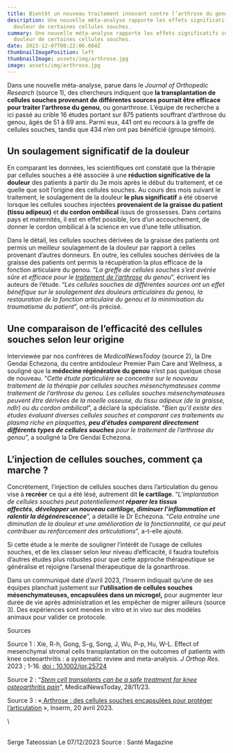 ```yaml
---
title: Bientôt un nouveau traitement innovant contre l’arthrose du genou ?
description: Une nouvelle méta-analyse rapporte les effets significatifs sur la
  douleur de certaines cellules souches.
summary: Une nouvelle méta-analyse rapporte les effets significatifs sur la
  douleur de certaines cellules souches.
date: 2023-12-07T00:22:06.084Z
thumbnailImagePosition: left
thumbnailImage: assets/img/arthrose.jpg
image: assets/img/arthrose.jpg
---
```

<!--StartFragment-->

Dans une nouvelle méta-analyse, parue dans le *Journal of Orthopedic Research* (source 1), des chercheurs indiquent que **la transplantation de cellules souches provenant de différentes sources pourrait être efficace pour traiter l’arthrose du genou**, ou gonarthrose. L’équipe de recherche a ici passé au crible 16 études portant sur 875 patients souffrant d’arthrose du genou, âgés de 51 à 69 ans. Parmi eux, 441 ont eu recours à la greffe de cellules souches, tandis que 434 n’en ont pas bénéficié (groupe témoin).

## Un soulagement significatif de la douleur

En comparant les données, les scientifiques ont constaté que la thérapie par cellules souches a été associée à une **réduction significative de la douleur** des patients à partir du 3e mois après le début du traitement, et ce quelle que soit l’origine des cellules souches. Au cours des mois suivant le traitement, le soulagement de la douleur **le plus significatif** a été observé lorsque les cellules souches injectées **provenaient de la graisse du patient (tissu adipeux)** et **du cordon ombilical** issus de grossesses. Dans certains pays et maternités, il est en effet possible, lors d’un accouchement, de donner le cordon ombilical à la science en vue d’une telle utilisation.

Dans le détail, les cellules souches dérivées de la graisse des patients ont permis un meilleur soulagement de la douleur par rapport à celles provenant d’autres donneurs. En outre, les cellules souches dérivées de la graisse des patients ont permis la récupération la plus efficace de la fonction articulaire du genou. “*La greffe de cellules souches s’est avérée sûre et efficace pour le [traitement de l’arthrose](https://www.santemagazine.fr/sante/maladies/maladies-des-os-et-des-articulations/arthrose-quels-traitements-comment-prevenir-la-maladie-938657) du genou*”, écrivent les auteurs de l’étude. “*Les cellules souches de différentes sources ont un effet bénéfique sur le soulagement des douleurs articulaires du genou, la restauration de la fonction articulaire du genou et la minimisation du traumatisme du patient*”, ont-ils précisé.

## Une comparaison de l’efficacité des cellules souches selon leur origine

Interviewée par nos confrères de *MedicalNewsToday* (source 2), la Dre Gendai Echezona, du centre antidouleur Premier Pain Care and Wellness, a souligné que la **médecine régénérative du genou** n’est pas quelque chose de nouveau. “*Cette étude particulière se concentre sur le nouveau traitement de la thérapie par cellules souches mésenchymateuses comme traitement de l’arthrose du genou. Les cellules souches mésenchymateuses peuvent être dérivées de la moelle osseuse, du tissu adipeux (de la graisse, ndlr) ou du cordon ombilical*”, a déclaré la spécialiste. “*Bien qu’il existe des études évaluant diverses cellules souches et comparant ces traitements au plasma riche en plaquettes, **peu d’études comparent directement différents types de cellules souches** pour le traitement de l’arthrose du genou*”, a souligné la Dre Gendai Echezona.

## L’injection de cellules souches, comment ça marche ?

Concrètement, l’injection de cellules souches dans l’articulation du genou vise à **recréer** ce qui a été lésé, autrement dit **le cartilage**. “*L’implantation de cellules souches peut potentiellement **réparer les tissus affectés**, **développer un nouveau cartilage, diminuer l’inflammation et ralentir la dégénérescence***”, a détaillé le Dr Echezona. “*Cela entraîne une diminution de la douleur et une amélioration de la fonctionnalité, ce qui peut contribuer au renforcement des articulations*”, a-t-elle ajouté.

Si cette étude a le mérite de souligner l’intérêt de l’usage de cellules souches, et de les classer selon leur niveau d’efficacité, il faudra toutefois d’autres études plus robustes pour que cette approche thérapeutique se généralise et rejoigne l’arsenal thérapeutique de la gonarthrose.

Dans un communiqué daté d’avril 2023, l’Inserm indiquait qu’une de ses équipes planchait justement sur **l’utilisation de cellules souches mésenchymateuses, encapsulées dans un microgel,** pour augmenter leur durée de vie après administration et les empêcher de migrer ailleurs (source 3). Des expériences sont menées in vitro et in vivo sur des modèles animaux pour valider ce protocole.

Sources

Source 1 : Xie, R-h, Gong, S-g, Song, J, Wu, P-p, Hu, W-L. Effect of mesenchymal stromal cells transplantation on the outcomes of patients with knee osteoarthritis : a systematic review and meta-analysis. *J Orthop Res*. 2023 ; 1-16. [doi : 10.1002/jor.25724](https://doi.org/10.1002/jor.25724)

Source 2 : “*[Stem cell transplants can be a safe treatment for knee osteoarthritis pain](https://www.medicalnewstoday.com/articles/stem-cell-transplants-can-be-a-safe-treatment-for-knee-osteoarthritis-pain)*”, MedicalNewsToday, 28/11/23.

Source 3 : «[ Arthrose : des cellules souches encapsulées pour protéger l’articulation](https://www.inserm.fr/actualite/arthrose-des-cellules-souches-encapsulees-pour-proteger-larticulation/) », Inserm, 20 avril 2023.

<!--EndFragment-->\
\
S﻿erge Tateossian Le 07/12/2023  Source : Santé Magazine